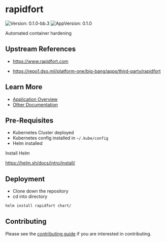 # rapidfort

![Version: 0.1.0-bb.3](https://img.shields.io/badge/Version-0.1.0--bb.3-informational?style=flat-square) ![AppVersion: 0.1.0](https://img.shields.io/badge/AppVersion-0.1.0-informational?style=flat-square)

Automated container hardening

## Upstream References
* <https://www.rapidfort.com>

* <https://repo1.dso.mil/platform-one/big-bang/apps/third-party/rapidfort>

## Learn More
* [Application Overview](docs/overview.md)
* [Other Documentation](docs/)

## Pre-Requisites

* Kubernetes Cluster deployed
* Kubernetes config installed in `~/.kube/config`
* Helm installed

Install Helm

https://helm.sh/docs/intro/install/

## Deployment

* Clone down the repository
* cd into directory
```bash
helm install rapidfort chart/
```

## Contributing

Please see the [contributing guide](./CONTRIBUTING.md) if you are interested in contributing.
